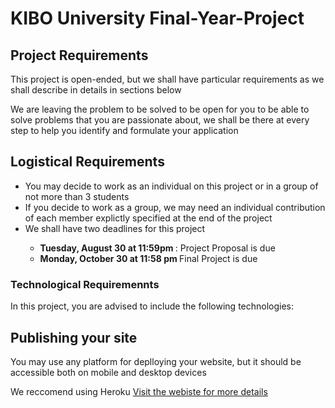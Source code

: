 <h1> KIBO University Final-Year-Project </h1>
<h2>Project Requirements </h2>
<p>This project is open-ended, but we shall have particular requirements as we shall describe in details in sections below</p>
<p> We are leaving the problem to be solved to be open for you to be able to solve problems that you are passionate about, we shall be there at every step to help you identify and formulate your application </p>
<h2> Logistical Requirements </h2>
<ul>
  <li> You may decide to work as an individual on this project or in a group of not more than 3 students  </li>
  <li>If you decide to work as a group, we may need an individual contribution of each member explictly specified at the end of the project </li>
  <li> We shall have two deadlines for this project </li>
  <ul>
    <li> <b> Tuesday, August 30 at 11:59pm  </b>: Project Proposal is due </li>
    <li> <b> Monday, October 30 at  11:58 pm </b> Final Project is due</li>
  </ul>
  
</ul>

<h3>Technological Requiremennts </h3>
In this project, you are advised to include the following technologies:


<h2>Publishing your site </h2>
<p> You may use any platform for deplloying your website, but it should be accessible both on mobile and desktop devices </p>
<p> We reccomend using Heroku <a href = "https://www.heroku.com/">Visit the webiste for more details</a> </p>

